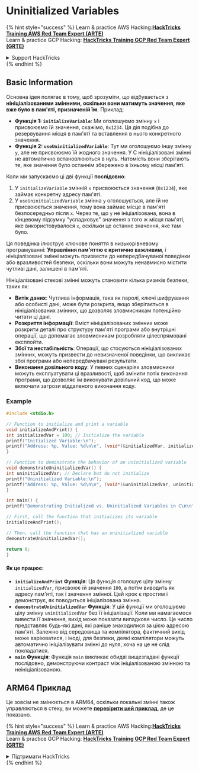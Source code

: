 # Uninitialized Variables

{% hint style="success" %}
Learn & practice AWS Hacking:<img src="/.gitbook/assets/arte.png" alt="" data-size="line">[**HackTricks Training AWS Red Team Expert (ARTE)**](https://training.hacktricks.xyz/courses/arte)<img src="/.gitbook/assets/arte.png" alt="" data-size="line">\
Learn & practice GCP Hacking: <img src="/.gitbook/assets/grte.png" alt="" data-size="line">[**HackTricks Training GCP Red Team Expert (GRTE)**<img src="/.gitbook/assets/grte.png" alt="" data-size="line">](https://training.hacktricks.xyz/courses/grte)

<details>

<summary>Support HackTricks</summary>

* Check the [**subscription plans**](https://github.com/sponsors/carlospolop)!
* **Join the** 💬 [**Discord group**](https://discord.gg/hRep4RUj7f) or the [**telegram group**](https://t.me/peass) or **follow** us on **Twitter** 🐦 [**@hacktricks\_live**](https://twitter.com/hacktricks\_live)**.**
* **Share hacking tricks by submitting PRs to the** [**HackTricks**](https://github.com/carlospolop/hacktricks) and [**HackTricks Cloud**](https://github.com/carlospolop/hacktricks-cloud) github repos.

</details>
{% endhint %}

## Basic Information

Основна ідея полягає в тому, щоб зрозуміти, що відбувається з **нініціалізованими змінними, оскільки вони матимуть значення, яке вже було в пам'яті, призначеній їм.** Приклад:

* **Функція 1: `initializeVariable`**: Ми оголошуємо змінну `x` і присвоюємо їй значення, скажімо, `0x1234`. Ця дія подібна до резервування місця в пам'яті та вставлення в нього конкретного значення.
* **Функція 2: `useUninitializedVariable`**: Тут ми оголошуємо іншу змінну `y`, але не присвоюємо їй жодного значення. У C нініціалізовані змінні не автоматично встановлюються в нуль. Натомість вони зберігають те, яке значення було останнім збережено в їхньому місці пам'яті.

Коли ми запускаємо ці дві функції **послідовно**:

1. У `initializeVariable` змінній `x` присвоюється значення (`0x1234`), яке займає конкретну адресу пам'яті.
2. У `useUninitializedVariable` змінна `y` оголошується, але їй не присвоюється значення, тому вона займає місце в пам'яті безпосередньо після `x`. Через те, що `y` не ініціалізована, вона в кінцевому підсумку "успадковує" значення з того ж місця пам'яті, яке використовувалося `x`, оскільки це останнє значення, яке там було.

Ця поведінка ілюструє ключове поняття в низькорівневому програмуванні: **Управління пам'яттю є критично важливим**, і нініціалізовані змінні можуть призвести до непередбачуваної поведінки або вразливостей безпеки, оскільки вони можуть ненавмисно містити чутливі дані, залишені в пам'яті.

Нініціалізовані стекові змінні можуть становити кілька ризиків безпеки, таких як:

* **Витік даних**: Чутлива інформація, така як паролі, ключі шифрування або особисті дані, може бути розкрита, якщо зберігається в нініціалізованих змінних, що дозволяє зловмисникам потенційно читати ці дані.
* **Розкриття інформації**: Вміст нініціалізованих змінних може розкрити деталі про структуру пам'яті програми або внутрішні операції, що допомагає зловмисникам розробляти цілеспрямовані експлойти.
* **Збої та нестабільність**: Операції, що стосуються нініціалізованих змінних, можуть призвести до невизначеної поведінки, що викликає збої програми або непередбачувані результати.
* **Виконання довільного коду**: У певних сценаріях зловмисники можуть експлуатувати ці вразливості, щоб змінити потік виконання програми, що дозволяє їм виконувати довільний код, що може включати загрози віддаленого виконання коду.

### Example
```c
#include <stdio.h>

// Function to initialize and print a variable
void initializeAndPrint() {
int initializedVar = 100; // Initialize the variable
printf("Initialized Variable:\n");
printf("Address: %p, Value: %d\n\n", (void*)&initializedVar, initializedVar);
}

// Function to demonstrate the behavior of an uninitialized variable
void demonstrateUninitializedVar() {
int uninitializedVar; // Declare but do not initialize
printf("Uninitialized Variable:\n");
printf("Address: %p, Value: %d\n\n", (void*)&uninitializedVar, uninitializedVar);
}

int main() {
printf("Demonstrating Initialized vs. Uninitialized Variables in C\n\n");

// First, call the function that initializes its variable
initializeAndPrint();

// Then, call the function that has an uninitialized variable
demonstrateUninitializedVar();

return 0;
}
```
#### Як це працює:

* **`initializeAndPrint` Функція**: Ця функція оголошує цілу змінну `initializedVar`, присвоює їй значення `100`, а потім виводить як адресу пам'яті, так і значення змінної. Цей крок є простим і демонструє, як поводиться ініціалізована змінна.
* **`demonstrateUninitializedVar` Функція**: У цій функції ми оголошуємо цілу змінну `uninitializedVar` без її ініціалізації. Коли ми намагаємося вивести її значення, вихід може показати випадкове число. Це число представляє будь-які дані, які раніше знаходилися за цією адресою пам'яті. Залежно від середовища та компілятора, фактичний вихід може варіюватися, і іноді, для безпеки, деякі компілятори можуть автоматично ініціалізувати змінні до нуля, хоча на це не слід покладатися.
* **`main` Функція**: Функція `main` викликає обидві вищезгадані функції послідовно, демонструючи контраст між ініціалізованою змінною та неініціалізованою.

## ARM64 Приклад

Це зовсім не змінюється в ARM64, оскільки локальні змінні також управляються в стеку, ви можете [**перевірити цей приклад**](https://8ksec.io/arm64-reversing-and-exploitation-part-6-exploiting-an-uninitialized-stack-variable-vulnerability/), де це показано.

{% hint style="success" %}
Learn & practice AWS Hacking:<img src="/.gitbook/assets/arte.png" alt="" data-size="line">[**HackTricks Training AWS Red Team Expert (ARTE)**](https://training.hacktricks.xyz/courses/arte)<img src="/.gitbook/assets/arte.png" alt="" data-size="line">\
Learn & practice GCP Hacking: <img src="/.gitbook/assets/grte.png" alt="" data-size="line">[**HackTricks Training GCP Red Team Expert (GRTE)**<img src="/.gitbook/assets/grte.png" alt="" data-size="line">](https://training.hacktricks.xyz/courses/grte)

<details>

<summary>Підтримати HackTricks</summary>

* Перевірте [**плани підписки**](https://github.com/sponsors/carlospolop)!
* **Приєднуйтесь до** 💬 [**групи Discord**](https://discord.gg/hRep4RUj7f) або [**групи Telegram**](https://t.me/peass) або **слідкуйте** за нами в **Twitter** 🐦 [**@hacktricks\_live**](https://twitter.com/hacktricks\_live)**.**
* **Діліться хакерськими трюками, надсилаючи PR до** [**HackTricks**](https://github.com/carlospolop/hacktricks) та [**HackTricks Cloud**](https://github.com/carlospolop/hacktricks-cloud) репозиторіїв на github.

</details>
{% endhint %}
